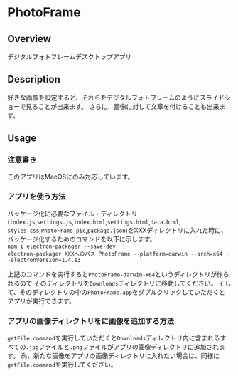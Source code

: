 # PhotoFrame

## Overview
デジタルフォトフレームデスクトップアプリ

## Description
好きな画像を設定すると、それらをデジタルフォトフレームのようにスライドショーで見ることが出来ます。
さらに、画像に対して文章を付けることも出来ます。

## Usage

### 注意書き
このアプリはMacOSにのみ対応しています。

### アプリを使う方法
パッケージ化に必要なファイル・ディレクトリ(`index.js`,`settings.js`,`index.html`,`settings.html`,`data.html`,
`styles.css`,`PhotoFrame_pic`,`package.json`)をXXXディレクトリに入れた時に、パッケージ化するためのコマンドを以下に示します。  
`npm i electron-packager --save-dev`  
`electron-packager XXXへのパス PhotoFrame --platform=darwin --arch=x64 --electronVersion=1.4.13`

上記のコマンドを実行すると`PhotoFrame-darwin-x64`というディレクトリが作られるので
そのディレクトリを`Downloads`ディレクトリに移動してください。 
そして、そのディレクトリの中の`PhotoFrame.app`をダブルクリックしていただくとアプリが実行できます。

### アプリの画像ディレクトリをに画像を追加する方法
`getFile.command`を実行していただくと`Downloads`ディレクトリ内に含まれるすべての`.jpg`ファイルと`.png`ファイルがアプリの画像ディレクトリに追加されます。
尚、新たな画像をアプリの画像ディレクトリに入れたい場合は、同様に`getFile.command`を実行してください。
